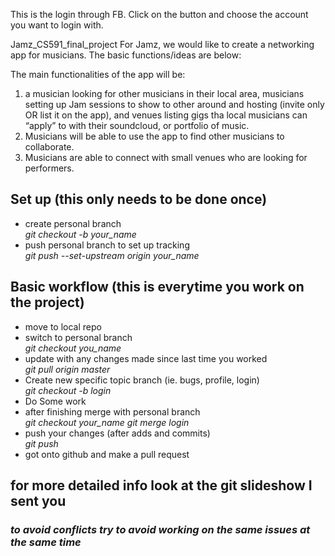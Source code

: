 This is the login through FB. Click on the button and choose the account you want to login with.


Jamz_CS591_final_project
For Jamz, we would like to create a networking app for musicians. The basic functions/ideas are below:

The main functionalities of the app will be: 
1. a musician looking for other musicians in their local area, musicians setting up Jam sessions to show to other around and hosting (invite only OR list it on the app), and venues listing gigs tha local musicians can “apply” to with their soundcloud, or portfolio of music.
2. Musicians will be able to use the app to find other musicians to collaborate.
3. Musicians are able to connect with small venues who are looking for performers.


## Set up (this only needs to be done once)
- create personal branch\
  *git checkout -b your_name*
- push personal branch to set up tracking \
  *git push --set-upstream origin your_name*

## Basic workflow (this is everytime you work on the project)
- move to local repo 
- switch to personal branch \
  *git checkout you_name*
- update with any changes made since last time you worked \
  *git pull origin master* 
- Create new specific topic branch (ie. bugs, profile, login)\
  *git checkout -b login* 
- Do Some work
- after finishing merge with personal branch \
  *git checkout your_name* 
  *git merge login* 
- push your changes (after adds and commits)\
  *git push*
- got onto github and make a pull request

## for more detailed info look at the git slideshow I sent you

### _to avoid conflicts try to avoid working on the same issues at the same time_
